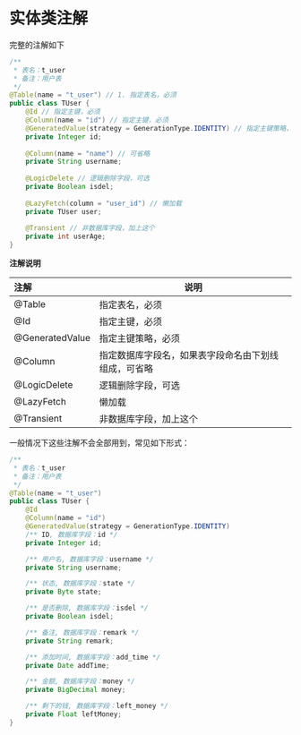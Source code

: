 # 实体类注解

完整的注解如下

```java
/**
 * 表名：t_user
 * 备注：用户表
 */
@Table(name = "t_user") // 1. 指定表名，必须
public class TUser {
    @Id // 指定主键，必须
    @Column(name = "id") // 指定主键，必须
    @GeneratedValue(strategy = GenerationType.IDENTITY) // 指定主键策略，必须    
    private Integer id;
    
    @Column(name = "name") // 可省略
    private String username;   
    
    @LogicDelete // 逻辑删除字段，可选
    private Boolean isdel;
    
    @LazyFetch(column = "user_id") // 懒加载
    private TUser user;
    
    @Transient // 非数据库字段，加上这个
    private int userAge;
}
```

 **注解说明**

|注解|说明|
|:----              |-----                  |
|@Table             |指定表名，必须           |
|@Id                |指定主键，必须           |
|@GeneratedValue    |指定主键策略，必须        |
|@Column            |指定数据库字段名，如果表字段命名由下划线组成，可省略  |
|@LogicDelete       |逻辑删除字段，可选  |
|@LazyFetch         |懒加载  |
|@Transient         |非数据库字段，加上这个 |


一般情况下这些注解不会全部用到，常见如下形式：

```java
/**
 * 表名：t_user
 * 备注：用户表
 */
@Table(name = "t_user")
public class TUser {
    @Id
    @Column(name = "id")
    @GeneratedValue(strategy = GenerationType.IDENTITY)
    /** ID, 数据库字段：id */
    private Integer id;

    /** 用户名, 数据库字段：username */
    private String username;

    /** 状态, 数据库字段：state */
    private Byte state;

    /** 是否删除, 数据库字段：isdel */
    private Boolean isdel;

    /** 备注, 数据库字段：remark */
    private String remark;

    /** 添加时间, 数据库字段：add_time */
    private Date addTime;

    /** 金额, 数据库字段：money */
    private BigDecimal money;

    /** 剩下的钱, 数据库字段：left_money */
    private Float leftMoney;
}
```

